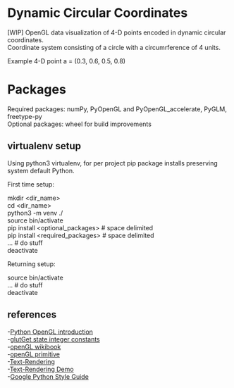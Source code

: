 # Dynamic Circular Coordinates

[WIP] OpenGL data visualization of 4-D points encoded in dynamic circular coordinates.  
Coordinate system consisting of a circle with a circumrference of 4 units.  

Example 4-D point a = (0.3, 0.6, 0.5, 0.8)  

# Packages

Required packages: numPy, PyOpenGL and PyOpenGL_accelerate, PyGLM, freetype-py  
Optional packages: wheel for build improvements  

## virtualenv setup

Using python3 virtualenv, for per project pip package installs preserving system default Python.  

First time setup:  

mkdir <dir_name>  
cd    <dir_name>  
python3 -m venv ./  
source bin/activate  
pip install <optional_packages> # space delimited  
pip install <required_packages> # space delimited  
... # do stuff  
deactivate  

Returning setup:  

source bin/activate  
... # do stuff  
deactivate  

## references

-[Python OpenGL introduction](https://noobtuts.com/python/opengl-introduction)  
-[glutGet state integer constants](https://www.opengl.org/resources/libraries/glut/spec3/node70.html)  
-[openGL wikibook](https://en.wikibooks.org/wiki/OpenGL_Programming)  
-[openGL primitive](https://www.khronos.org/opengl/wiki/Primitive)  
-[Text-Rendering](https://learnopengl.com/In-Practice/Text-Rendering)  
-[Text-Rendering Demo](https://github.com/Rabbid76/graphics-snippets/blob/master/example/python/text_freetype/freetype_text.md)  
-[Google Python Style Guide](https://google.github.io/styleguide/pyguide.html)  

